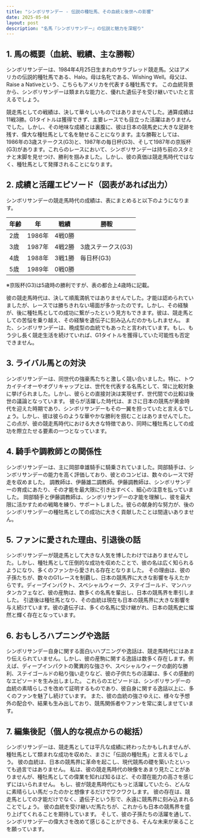 ```yaml
---
title: "シンボリサンデー - 伝説の種牡馬、その血統と後世への影響"
date: 2025-05-04
layout: post
description: "名馬『シンボリサンデー』の伝説と魅力を深堀り"
---
```


## 1. 馬の概要（血統、戦績、主な勝鞍）

シンボリサンデーは、1984年4月25日生まれのサラブレッド競走馬。父はアメリカの伝説的種牡馬である、Halo。母は名牝である、Wishing Well。母父は、Raise a Nativeという、こちらもアメリカを代表する種牡馬です。  この血統背景から、シンボリサンデーは類まれな能力と、優れた遺伝子を受け継いでいたと言えるでしょう。

競走馬としての戦績は、決して華々しいものではありませんでした。通算成績は11戦3勝。G1タイトルは獲得できず、主要レースでも目立った活躍はありませんでした。しかし、その地味な成績とは裏腹に、彼は日本の競馬史に大きな足跡を残す、偉大な種牡馬として名を馳せることになります。主な勝鞍としては、1986年の3歳ステークス(G3)と、1987年の毎日杯(G3)、そして1987年の京阪杯(G3)があります。これらのレースにおいて、シンボリサンデーは持ち前のスタミナと末脚を見せつけ、勝利を掴みました。しかし、彼の真価は競走馬時代ではなく、種牡馬として発揮されることになります。


## 2. 成績と活躍エピソード（図表があれば出力）

シンボリサンデーの競走馬時代の成績は、表にまとめると以下のようになります。

| 年齢 | 年 | 戦績 | 勝鞍 |
|---|---|---|---|
| 2歳 | 1986年 | 4戦0勝 |  |
| 3歳 | 1987年 | 4戦2勝 | 3歳ステークス(G3) |
| 4歳 | 1988年 | 3戦1勝 | 毎日杯(G3) |
| 5歳 | 1989年 | 0戦0勝 |  |

※京阪杯(G3)は5歳時の勝利ですが、表の都合上4歳時に記載。

彼の競走馬時代は、決して順風満帆ではありませんでした。才能は認められていましたが、レースでは勝ちきれない場面が多かったのです。しかし、その経験が、後に種牡馬としての成功に繋がったという見方もできます。彼は、競走馬としての苦悩を乗り越え、その経験を遺伝子に刻み込んだのかもしれません。  また、シンボリサンデーは、晩成型の血統でもあったと言われています。もし、もう少し長く競走生活を続けていれば、G1タイトルを獲得していた可能性も否定できません。


## 3. ライバル馬との対決

シンボリサンデーは、同世代の強豪馬たちと激しく競い合いました。特に、トウカイテイオーやオグリキャップとは、世代を代表する名馬として、常に比較対象に挙げられました。しかし、彼らとの直接対決は実現せず、世代間での比較は後世の議論となっています。  彼らが活躍した時代は、まさに日本の競馬が黄金時代を迎えた時期であり、シンボリサンデーもその一翼を担っていたと言えるでしょう。しかし、彼は彼らのような華やかな勝利を掴むことはありませんでした。この点が、彼の競走馬時代における大きな特徴であり、同時に種牡馬としての成功を際立たせる要素の一つとなっています。


## 4. 騎手や調教師との関係性

シンボリサンデーは、主に岡部幸雄騎手に騎乗されていました。岡部騎手は、シンボリサンデーの能力を高く評価しており、彼とのコンビは、数々のレースで好走を収めました。  調教師は、伊藤雄二調教師。伊藤調教師は、シンボリサンデーの育成にあたり、その才能を最大限に引き出すべく、細心の注意を払っていました。  岡部騎手と伊藤調教師は、シンボリサンデーの才能を理解し、彼を最大限に活かすための戦略を練り、サポートしました。彼らの献身的な努力が、後のシンボリサンデーの種牡馬としての成功に大きく貢献したことは間違いありません。


## 5. ファンに愛された理由、引退後の話

シンボリサンデーが競走馬として大きな人気を博したわけではありませんでした。しかし、種牡馬として圧倒的な成功を収めたことで、彼の名は広く知られるようになり、多くのファンから愛される存在となりました。  その理由は、彼の子孫たちが、数々のG1レースを制覇し、日本の競馬界に大きな影響を与えたからです。ディープインパクト、スペシャルウィーク、ステイゴールド、マンハッタンカフェなど、彼の産駒は、数多くの名馬を輩出し、日本の競馬界を牽引しました。  引退後は種牡馬となり、その血統は現在も日本の競馬界に大きな影響を与え続けています。彼の遺伝子は、多くの名馬に受け継がれ、日本の競馬史に燦然と輝く存在となっています。


## 6. おもしろハプニングや逸話

シンボリサンデー自身に関する面白いハプニングや逸話は、競走馬時代にはあまり伝えられていません。しかし、彼の産駒に関する逸話は数多く存在します。例えば、ディープインパクトの驚異的な強さや、スペシャルウィークの劇的な勝利、ステイゴールドの粘り強い走りなど、彼の子供たちの活躍は、多くの感動的なエピソードを生み出しました。  これらのエピソードは、シンボリサンデーの血統の素晴らしさを改めて証明するものであり、彼自身に関する逸話以上に、多くのファンを魅了し続けています。  また、彼の血統の強さゆえに、様々な予想外の配合や、結果も生み出しており、競馬関係者やファンを常に楽しませています。


## 7. 編集後記（個人的な視点からの総括）

シンボリサンデーは、競走馬としては平凡な成績に終わったかもしれませんが、種牡馬として類まれな成功を収めた、まさに「伝説の種牡馬」と言えるでしょう。  彼の血統は、日本の競馬界に革命を起こし、現代競馬の礎を築いたといっても過言ではありません。  私は、彼の競走馬時代の映像をあまり見たことがありませんが、種牡馬としての偉業を知れば知るほど、その潜在能力の高さを感じずにはいられません。  もし、彼が競走馬時代にもっと活躍していたら、どんなに素晴らしい馬だったのかと想像するだけでワクワクします。  彼の存在は、競走馬としての才能だけでなく、遺伝子という形で、永遠に競馬界に刻み込まれることでしょう。  彼の血統を受け継いだ馬たちが、これからも日本の競馬界を盛り上げてくれることを期待しています。  そして、彼の子孫たちの活躍を通して、シンボリサンデーの偉大さを改めて感じることができる、そんな未来が来ることを願っています。
